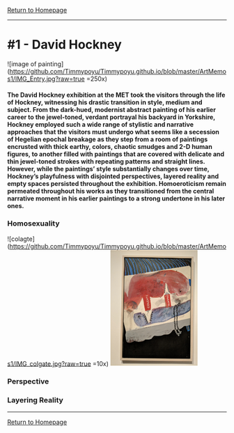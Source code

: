 [Return to Homepage](https://timmypoyu.github.io)
- - - -
# #1 - David Hockney 
![image of painting](https://github.com/Timmypoyu/Timmypoyu.github.io/blob/master/ArtMemos1/IMG_Entry.jpg?raw=true =250x)
#### The David Hockney exhibition at the MET took the visitors through the life of Hockney, witnessing his drastic transition in style, medium and subject. From the dark-hued, modernist abstract painting of his earlier career to the jewel-toned, verdant portrayal his backyard in Yorkshire, Hockney employed such a wide range of stylistic and narrative approaches that the visitors must undergo what seems like a secession of Hegelian epochal breakage as they step from a room of paintings encrusted with thick earthy, colors, chaotic smudges and 2-D human figures, to another filled with paintings that are covered with delicate and thin jewel-toned strokes with repeating patterns and straight lines. However, while the paintings’ style substantially changes over time, Hockney’s playfulness with disjointed perspectives, layered reality and empty spaces persisted throughout the exhibition. Homoeroticism remain permeated throughout his works as they transitioned from the central narrative moment in his earlier paintings to a strong undertone in his later ones. 

### Homosexuality 
![colagte](https://github.com/Timmypoyu/Timmypoyu.github.io/blob/master/ArtMemos1/IMG_colgate.jpg?raw=true =10x)
<img src="https://github.com/Timmypoyu/Timmypoyu.github.io/blob/master/ArtMemos1/IMG_colgate.jpg?raw=true" width="200">

### Perspective 
### Layering Reality

- - - -
[Return to Homepage](https://timmypoyu.github.io)
